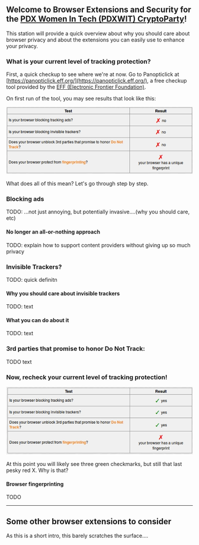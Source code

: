 ## Welcome to Browser Extensions and Security for the [PDX Women In Tech (PDXWIT) CryptoParty](https://www.meetup.com/ChickTech-Portland/events/240049691/)!

This station will provide a quick overview about why you should care about browser privacy and about the extensions you can easily use to enhance your privacy.



### What is your current level of tracking protection?

First, a quick checkup to see where we're at now.  Go to Panopticlick at [https://panopticlick.eff.org/](https://panopticlick.eff.org/), a free checkup tool provided by the [EFF (Electronic Frontier Foundation)](https://www.eff.org/).


On first run of the tool, you may see results that look like this:

![Image](first.jpeg)

What does all of this mean?  Let's go through step by step.

### Blocking ads
TODO: ...not just annoying, but potentially invasive....(why you should care, etc)
#### No longer an all-or-nothing approach
TODO: explain how to support content providers without giving up so much privacy


### Invisible Trackers?
TODO: quick definitn
#### Why you should care about invisible trackers
TODO: text
#### What you can do about it
TODO: text

###  3rd parties that promise to honor Do Not Track:
TODO text

### Now, recheck your current level of tracking protection!
![Image](last.jpeg)

At this point you will likely see three green checkmarks, but still that last pesky red X.  Why is that?

#### Browser fingerprinting
TODO

---
## Some other browser extensions to consider
As this is a short intro, this barely scratches the surface....
